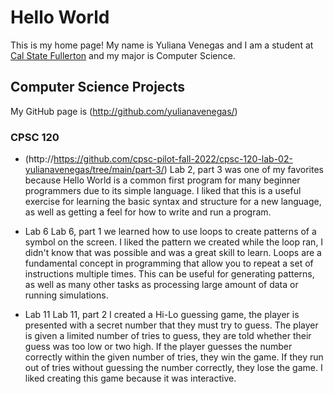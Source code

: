# Hello World

This is my home page! My name is Yuliana Venegas and I am a student at [Cal State Fullerton](http://www.fullerton.edu/) and my major is Computer Science.

## Computer Science Projects

My GitHub page is (http://github.com/yulianavenegas/)

### CPSC 120

* (http://https://github.com/cpsc-pilot-fall-2022/cpsc-120-lab-02-yulianavenegas/tree/main/part-3/)
    Lab 2, part 3 was one of my favorites because Hello World is a common first program for many beginner programmers due to its simple language. I liked that this is a useful exercise for learning the basic syntax and structure for a new language, as well as getting a feel for how to write and run a program.

* Lab 6
    Lab 6, part 1 we learned how to use loops to create patterns of a symbol on the screen. I liked the pattern we created while the loop ran, I didn't know that was possible and was a great skill to learn. Loops are a fundamental concept in programming that allow you to repeat a set of instructions multiple times. This can be useful for generating patterns, as well as many other tasks as processing large amount of data or running simulations.

* Lab 11
    Lab 11, part 2 I created a Hi-Lo guessing game, the player is presented with a secret number that they must try to guess. The player is given a limited number of tries to guess, they are told whether their guess was too low or two high. If the player guesses the number correctly within the given number of tries, they win the game. If they run out of tries without guessing the number correctly, they lose the game. I liked creating this game because it was interactive.